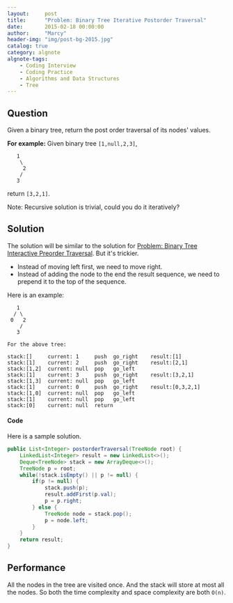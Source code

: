 ```yaml
---
layout:     post
title:      "Problem: Binary Tree Iterative Postorder Traversal"
date:       2015-02-18 00:00:00
author:     "Marcy"
header-img: "img/post-bg-2015.jpg"
catalog: true
category: algnote
algnote-tags:
    - Coding Interview
    - Coding Practice
    - Algorithms and Data Structures
    - Tree
---
```


## Question

Given a binary tree, return the post order traversal of its nodes' values.

**For example:**
Given binary tree `[1,null,2,3]`,

```
   1
    \
     2
    /
   3
```

return `[3,2,1]`.

Note: Recursive solution is trivial, could you do it iteratively?


## Solution

The solution will be similar to the solution for [Problem: Binary Tree Interactive Preorder Traversal](/2015/02/17/binary-tree-iterative-preorder-traversal-iterative). But it's trickier.
- Instead of moving left first, we need to move right.
- Instead of adding the node to the end the result sequence, we need to prepend it to the top of the sequence.

Here is an example:

```
   1
  / \
 0   2
    /
   3

For the above tree:

stack:[]     current: 1     push  go_right    result:[1]
stack:[1]    current: 2     push  go_right    result:[2,1]
stack:[1,2]  current: null  pop   go_left
stack:[1]    current: 3     push  go_right    result:[3,2,1]
stack:[1,3]  current: null  pop   go_left
stack:[1]    current: 0     push  go_right    result:[0,3,2,1]
stack:[1,0]  current: null  pop   go_left
stack:[1]    current: null  pop   go_left
stack:[0]    current: null  return

```

#### Code

Here is a sample solution.

```java
public List<Integer> postorderTraversal(TreeNode root) {
    LinkedList<Integer> result = new LinkedList<>();
    Deque<TreeNode> stack = new ArrayDeque<>();
    TreeNode p = root;
    while(!stack.isEmpty() || p != null) {
        if(p != null) {
            stack.push(p);
            result.addFirst(p.val);
            p = p.right;
        } else {
            TreeNode node = stack.pop();
            p = node.left;
        }
    }
    return result;
}
```

## Performance

All the nodes in the tree are visited once. And the stack will store at most all the nodes. So both the time complexity and space complexity are both `O(n)`.
